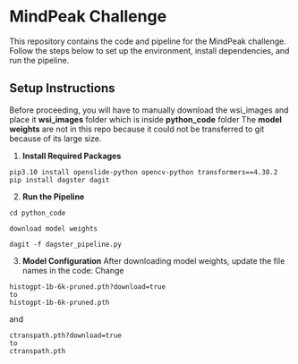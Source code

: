 # MindPeak Challenge

This repository contains the code and pipeline for the MindPeak challenge. Follow the steps below to set up the environment, install dependencies, and run the pipeline.

## Setup Instructions

Before proceeding, you will have to manually download the wsi_images and place it **wsi_images** folder which is inside **python_code** folder
The **model weights** are not in this repo because it could not be transferred to git because of its large size.


1. **Install Required Packages**
```
pip3.10 install openslide-python opencv-python transformers==4.38.2
pip install dagster dagit
```

2. **Run the Pipeline**
```
cd python_code
```
```
download model weights
```
```
dagit -f dagster_pipeline.py
```

3. **Model Configuration**
After downloading model weights, update the file names in the code:
Change
```
histogpt-1b-6k-pruned.pth?download=true
to
histogpt-1b-6k-pruned.pth
```
and 
```
ctranspath.pth?download=true
to
ctranspath.pth
```

